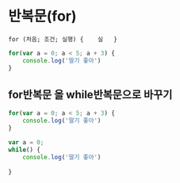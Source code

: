 # 반복문\(for\)

`for (처음; 조건; 실행) {   
 실  
}`

```javascript
for(var a = 0; a < 5; a + 3) {
    console.log('딸기 좋아')
}
```

## for반복문 을 while반복문으로 바꾸기 

```javascript
for(var a = 0; a < 5; a + 3) {
    console.log('딸기 좋아')
}

var a = 0;
while() {
    console.log('딸기 좋아')
    
}
```

